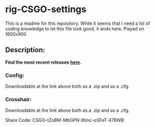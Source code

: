 # rig-CSGO-settings

This is a readme for this repository.
While it seems that I need a lot of coding knowledge to let this file look good, it ends here.
Played on 1600x900


## Description:
**Find the most recent releases [here](https://github.com/FliessendWasser/rigwastaken-CSGO-settings/releases/latest).**

### Config:
Downloadable at the link above both as a .zip and as a .cfg.

### Crosshair:
Downloadable at the link above both as a .zip and as a .cfg.

Share Code: CSGO-tZoBM-MbGPN-8tinc-oSFeT-478WB
